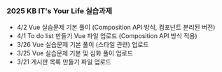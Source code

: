 ### 2025 KB IT's Your Life 실습과제

- 4/2 Vue 실습문제 기본 풀이 (Composition API 방식, 컴포넌트 분리된 버전)
- 4/1 To do list 만들기 Vue 파일 업로드 (Composition API 방식 적용) 
- 3/26 Vue 실습문제 기본 풀이 (스타일 관련) 업로드
- 3/25 Vue 실습문제 기본 및 심화 풀이 업로드
- 3/21 게시판 목록 만들기 파일 업로드
